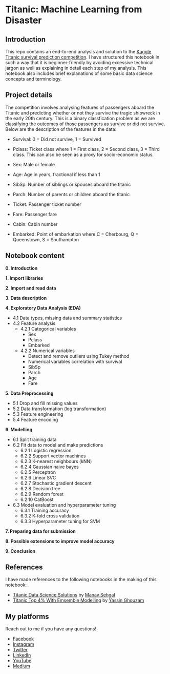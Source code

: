 # Titanic: Machine Learning from Disaster 

## Introduction
This repo contains an end-to-end analysis and solution to the [Kaggle Titanic survival prediction competition](https://www.kaggle.com/c/titanic/overview). I have structured this notebook in such a way that it is beginner-friendly by avoiding excessive technical jargon as well as explaining in detail each step of my analysis. This notebook also includes brief explanations of some basic data science concepts and terminology.

## Project details
The competition involves analysing features of passengers aboard the Titanic and predicting whether or not they survive the tragic shipwreck in the early 20th century. This is 
a binary classfication problem as we are classifying the outcomes of those passengers as survive or did not survive. Below are the description of the features in the data:

- Survival: 0 = Did not survive, 1 = Survived

- Pclass: Ticket class where 1 = First class, 2 = Second class, 3 = Third class. This can also be seen as a proxy for socio-economic status.

- Sex: Male or female

- Age: Age in years, fractional if less than 1

- SibSp: Number of siblings or spouses aboard the titanic

- Parch: Number of parents or children aboard the titanic

- Ticket: Passenger ticket number

- Fare: Passenger fare

- Cabin: Cabin number

- Embarked: Point of embarkation where C = Cherbourg, Q = Queenstown, S = Southampton

## Notebook content

**0. Introduction**

**1. Import libraries**

**2. Import and read data**

**3. Data description**

**4. Exploratory Data Analysis (EDA)**
- 4.1 Data types, missing data and summary statistics
- 4.2 Feature analysis
    - 4.2.1 Categorical variables
        - Sex
        - Pclass
        - Embarked
    - 4.2.2 Numerical variables
        - Detect and remove outliers using Tukey method
        - Numerical variables correlation with survival
        - SibSp
        - Parch
        - Age
        - Fare           

**5. Data Preprocessing**
- 5.1 Drop and fill missing values
- 5.2 Data transformation (log transformation)
- 5.3 Feature engineering 
- 5.4 Feature encoding

**6. Modelling**
- 6.1 Split training data
- 6.2 Fit data to model and make predictions
    - 6.2.1 Logistic regression
    - 6.2.2 Support vector machines
    - 6.2.3 K-nearest neighbours (kNN)
    - 6.2.4 Gaussian naive bayes
    - 6.2.5 Perceptron
    - 6.2.6 Linear SVC
    - 6.2.7 Stochastic gradient descent
    - 6.2.8 Decision tree
    - 6.2.9 Random forest
    - 6.2.10 CatBoost
- 6.3 Model evaluation and hyperparameter tuning
    - 6.3.1 Training accuracy
    - 6.3.2 K-fold cross validation
    - 6.3.3 Hyperparameter tuning for SVM

**7. Preparing data for submission**

**8. Possible extensions to improve model accuracy**

**9. Conclusion**

## References
I have made references to the following notebooks in the making of this notebook:
- [Titanic Data Science Solutions](https://www.kaggle.com/startupsci/titanic-data-science-solutions) by [Manav Sehgal](https://www.kaggle.com/startupsci)
- [Titanic Top 4% With Emsemble Modelling](https://www.kaggle.com/yassineghouzam/titanic-top-4-with-ensemble-modeling) by [Yassin Ghouzam](https://www.kaggle.com/yassineghouzam)

## My platforms
Reach out to me if you have any questions! 
- [Facebook](https://www.facebook.com/chongjason914)
- [Instagram](https://www.instagram.com/chongjason914)
- [Twitter](https://www.twitter.com/chongjason914)
- [LinkedIn](https://www.linkedin.com/in/chongjason914)
- [YouTube](https://www.youtube.com/channel/UCQXiCnjatxiAKgWjoUlM-Xg?view_as=subscriber)
- [Medium](https://www.medium.com/@chongjason)
